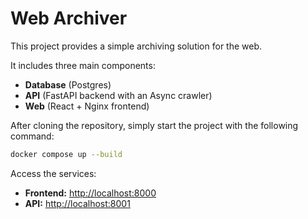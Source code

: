 # Web Archiver

This project provides a simple archiving solution for the web.  

It includes three main components:

- **Database** (Postgres)
- **API** (FastAPI backend with an Async crawler)
- **Web** (React + Nginx frontend)



After cloning the repository, simply start the project with the following command:

   ```bash
   docker compose up --build
   ```

Access the services:
   * **Frontend:** [http://localhost:8000](http://localhost:8000)
   * **API:** [http://localhost:8001](http://localhost:8001)